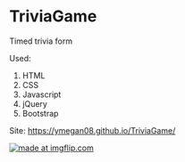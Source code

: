 # TriviaGame
Timed trivia form

Used:
1) HTML
2) CSS
3) Javascript
4) jQuery
5) Bootstrap

Site: https://ymegan08.github.io/TriviaGame/

<a href="https://imgflip.com/gif/3q3jba"><img src="https://i.imgflip.com/3q3jba.gif" title="made at imgflip.com"/></a>
